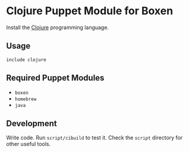 # Clojure Puppet Module for Boxen

Install the [Clojure](http://clojure.org) programming language.

## Usage

```puppet
include clojure
```

## Required Puppet Modules

* `boxen`
* `homebrew`
* `java`

## Development

Write code. Run `script/cibuild` to test it. Check the `script`
directory for other useful tools.
